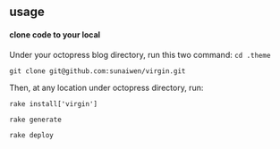 ## usage
#### clone code to your local

Under your octopress blog directory, run this two command:
```cd .theme```

```git clone git@github.com:sunaiwen/virgin.git```

Then, at any location under octopress directory, run:

```rake install['virgin']```

```rake generate```

```rake deploy```

